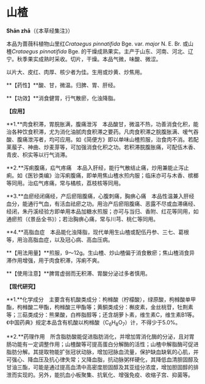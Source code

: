 # 山楂

**Shān zhā**（《本草经集注》）

本品为蔷薇科植物山里红*Crataegus pinnatifida* Bge. var. *major* N. E. Br. 或山楂*Crataegus pinnatifida* Bge. 的干燥成熟果实。主产于山东、河南、河北、辽宁。秋季果实成熟时采收。切片，干燥。本品气微，味酸、微涩。

以片大、皮红、肉厚、核少者为佳。生用或炒黄、炒焦用。

**【药性】**酸、甘，微温。归脾、胃、肝经。

**【功效】**消食健胃，行气散瘀，化浊降脂。

**【应用】**

**1.**肉食积滞，胃脘胀满，腹痛泄泻　本品酸甘，微温不热，功善消食化积，能治各种饮食积滞，尤为消化油腻肉食积滞之要药。凡肉食积滞之脘腹胀满、嗳气吞酸、腹痛泄泻者，均可应用。如《简便方》即以单味山楂煎服，治食肉不消。若配莱菔子、神曲、炒麦芽等，可加强消食化积之功。若积滞脘腹胀痛，可配伍木香、青皮、枳实等以行气消滞。

**2.**泻痢腹痛，疝气疼痛　本品入肝经，能行气散结止痛，炒用兼能止泻止痢。如《医钞类编》治泻痢腹痛，即单用焦山楂水煎内服；临床亦可与木香、槟榔等同用。治疝气疼痛，常与橘核，荔枝核等同用。

**3.**血瘀经闭痛经，产后瘀阻腹痛，心腹刺痛，胸痹心痛　本品性温兼入肝经血分，能通行气血，有活血祛瘀之功。用治产后瘀阻腹痛、恶露不尽或血滞痛经、经闭，朱丹溪经验方即单用本品加糖水煎服；亦可与当归、香附、红花等同用，如通瘀煎（《景岳全书》）；若治胸痹心痛，常与川芎、桃仁等同用。

**4.**高脂血症　本品能化浊降脂，现代单用生山楂或配伍丹参、三七、葛根等，用治高脂血症，以及冠心病、高血压病。

**【用法用量】**煎服，9～12g。生山楂、炒山楂偏于消食散瘀；焦山楂消食异滞作用增强，用于肉食积滞，泻痢不爽。

**【使用注意】**脾胃虚弱而无积滞、胃酸分泌过多者慎用。

**【现代研究】**

**1.**化学成分　主要含有机酸类成分：枸橼酸（柠檬酸），绿原酸，枸橼酸单甲酯，枸橼酸二甲酯，枸橼酸三甲酯等；黄酮类成分：槲皮素，金丝桃苷，牡荆素等；三萜类成分：熊果酸，白桦脂醇等；还含胡萝卜素，维生素C，维生素B1等。《中国药典》规定本品含有机酸以枸橼酸（C<sub>6</sub>H<sub>8</sub>O<sub>7</sub>）计，不得少于5.0%。

**2.**药理作用　所含脂肪酸能促进脂肪消化，并增加胃消化酶的分泌，且对胃肠功能有一定调整作用；山楂酸等可提高蛋白分解酶的活性；山楂中解脂酶可促进脂肪分解。其提取物能扩张冠状动脉，增加冠脉血流量，保护缺血缺氧的心肌，并可强心、降血压及抗心律失常；又降血脂，抗动脉粥样硬化，其降低血清胆固醇及甘油三酯，可能是通过提高血清中高密度胆固醇及其亚组分浓度，增加胆固醇的排泄而实现的。另外，能抗血小板聚集、抗氧化、增强免疫、收缩子宫、抑菌等。